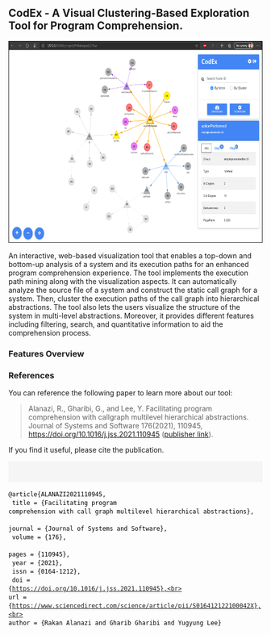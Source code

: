 ## CodEx - A Visual Clustering-Based Exploration Tool for Program Comprehension.

<img src="https://raw.githubusercontent.com/RakanAlanazi/CodEx/gh-pages/images/interface.png" width="600" height="400" />

An interactive, web-based visualization tool that enables a top-down and bottom-up analysis of a system 
and its execution paths for an enhanced program comprehension experience. The tool implements the execution path mining along with the visualization aspects.
It can automatically analyze the source file of a system and construct the static call graph for a system. Then, cluster the execution paths of the call graph into hierarchical abstractions. The tool also lets the users visualize the structure of the system in multi-level abstractions. Moreover, it provides different features including filtering, search, and quantitative information to aid the comprehension process.

### Features Overview

### References
You can reference the following paper to learn more about our tool:
> Alanazi, R., Gharibi, G., and Lee, Y. Facilitating program comprehension with callgraph multilevel hierarchical abstractions. Journal of Systems and Software 176(2021), 110945, https://doi.org/10.1016/j.jss.2021.110945 ([publisher link](https://www.sciencedirect.com/science/article/pii/S016412122100042X)).

If you find it useful, please cite the publication.


<p style="padding:10px;background-color:#F5F5F5;font-size: 0.675em;"> 
<code style="color:black">

@article{ALANAZI2021110945,<br>
     title = {Facilitating program comprehension with call graph multilevel hierarchical abstractions},<br>
     journal = {Journal of Systems and Software},<br>
     volume = {176},<br>
     pages = {110945},<br>
     year = {2021},<br>
     issn = {0164-1212},<br>
     doi = {https://doi.org/10.1016/j.jss.2021.110945},<br>
     url = {https://www.sciencedirect.com/science/article/pii/S016412122100042X},<br>
     author = {Rakan Alanazi and Gharib Gharibi and Yugyung Lee}

</code>
</p>






